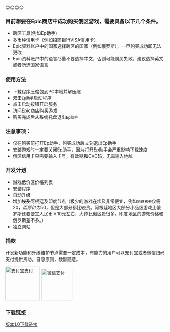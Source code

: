 :blush::blush::blush::blush:
### 目前想要在Epic商店中成功购买俄区游戏，需要具备以下几个条件。
* 跨区工具(例如Ep助手)
* 多币种信用卡（例如招商银行VISA信用卡）
* Epic资料账户中的国家选择跨区的国家（例如俄罗斯），一旦购买成功即无法更改
* Epic资料账户中的语言尽量不要选择中文，否则可能购买失败，建议选择英文或者所选国家语言

### 使用方法
* 下载程序压缩包到PC本地并解压缩
* 双击`Ep助手`启动程序
* 点击启动按钮开启服务
* 访问Epic商店购买游戏
* 购买完成后从系统托盘退出`Ep助手`

### 注意事项：
* 仅在购买前打开Ep助手，购买成功后立刻退出Ep助手
* 安装游戏时一定要关闭Ep助手，因为打开Ep助手会严重影响下载速度
* 俄区信用卡只需要输入卡号，有效期和CVC码，无需输入地址

### 开发计划
* 游戏低价区价格列表
* 安装程序
* 自动升级
* 增加~~埃及~~阿根廷及印度节点（极少的游戏在埃及非常便宜，例如`地铁离去`仅需$20，而原价为$50，但是大部分都比较贵。阿根廷地区大部分小品级游戏比俄罗斯还要便宜人民币￥10元左右，大作比俄区贵很多。印度地区的游戏价格和俄罗斯差不多。）
* 独立网站

### 捐款
开发新功能和升级维护节点需要一定成本，有能力的用户可以支付宝或者微信扫码支付提供资助。自愿原则，数额随意。

<img src="http://ep-helper.oss-cn-hongkong.aliyuncs.com/alipay.png" width="110" height="105.6" alt="支付宝支付"/> <img src="https://ep-helper.oss-cn-hongkong.aliyuncs.com/wechatpay.png" width="98" height="99" alt="微信支付"/>

### 下载链接 

[版本1.0下载链接](http://ep-helper.oss-cn-hongkong.aliyuncs.com/EpHelper1.0.zip)
